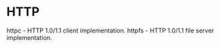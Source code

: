 # HTTP
httpc - HTTP 1.0/1.1 client implementation.
httpfs - HTTP 1.0/1.1 file server implementation.

